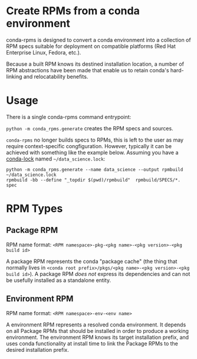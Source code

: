 Create RPMs from a conda environment
===================================

conda-rpms is designed to convert a conda environment into a collection of RPM specs suitable for deployment on compatible platforms (Red Hat Enterprise Linux, Fedora, etc.).

Because a built RPM knows its destined installation location, a number of RPM abstractions have been made that enable us to retain conda's hard-linking and relocatability benefits.


Usage
=====

There is a single conda-rpms command entrypoint:

`python -m conda_rpms.generate` creates the RPM specs and sources.

`conda-rpms` no longer builds specs to RPMs, this is left to the user as may
require context-specific congfiguration.  However, typically it can be achieved
with something like the example below.
Assuming you have a [conda-lock](https://github.com/conda-incubator/conda-lock)
named `~/data_science.lock`:
```
python -m conda_rpms.generate --name data_science --output rpmbuild ~/data_science.lock
rpmbuild -bb --define "_topdir $(pwd)/rpmbuild"  rpmbuild/SPECS/*.
spec
```

RPM Types
=========

Package RPM
-----------

RPM name format: ``<RPM namespace>-pkg-<pkg name>-<pkg version>-<pkg build id>``

A package RPM represents the conda "package cache" (the thing that normally lives in `<conda root prefix>/pkgs/<pkg name>-<pkg version>-<pkg build id>`).
A package RPM *does not* express its dependencies and can not be usefully installed as a standalone entity.

Environment RPM
---------------

RPM name format: ``<RPM namespace>-env-<env name>``

A environment RPM represents a resolved conda environment.
It depends on all Package RPMs that should be installed in order to produce a working environment. The environment RPM knows its target installation prefix, and uses conda functionality at install time to link the Package RPMs to the desired installation prefix.